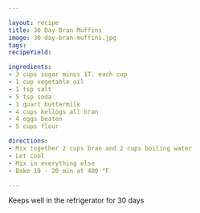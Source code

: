 ```yaml
---

layout: recipe
title: 30 Day Bran Muffins
image: 30-day-bran-muffins.jpg
tags: 
recipeYield: 

ingredients: 
- 3 cups sugar minus 1T. each cup
- 1 cup vegetable oil
- 1 tsp salt
- 5 tsp soda
- 1 quart buttermilk
- 4 cups kellogs all bran
- 4 eggs beaten
- 5 cups flour

directions: 
- Mix together 2 cups bran and 2 cups boiling water
- Let cool
- Mix in everything else
- Bake 18 - 20 min at 400 °F

---
```

Keeps well in the refrigerator for 30 days
